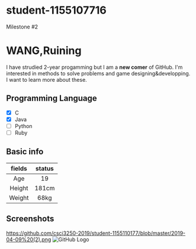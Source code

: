 # student-1155107716
Milestone #2
# WANG,Ruining
I have strudied 2-year progamming but I am a **new comer** of GitHub. I'm interested in methods to solve problems and game designing&developping. I want to learn more about these.

## Programming Language
- [X] C
- [X] Java
- [ ] Python
- [ ] Ruby

## Basic info
|    fields   |     status    |
|:-------------:|:-------------:|
| Age |    19   |
|    Height   | 181cm |
|    Weight   | 68kg |

## Screenshots
https://github.com/csci3250-2019/student-1155110177/blob/master/2019-04-09%20(2).png
![GitHub Logo](https://github.com/csci3250-2019/student-1155110177/blob/master/2019-04-09%20(2).png)
